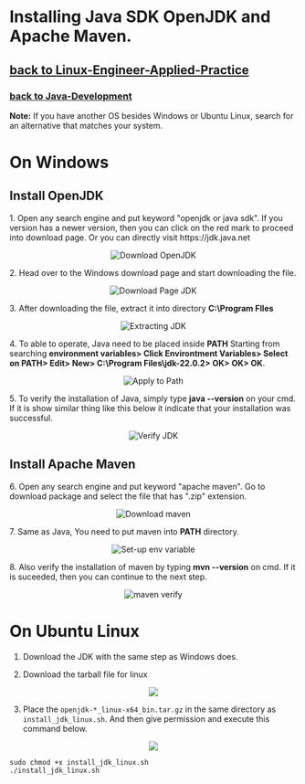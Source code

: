 # Installing Java SDK OpenJDK and Apache Maven.
## [**back to Linux-Engineer-Applied-Practice**](/README.md)
### [**back to Java-Development**](/Java-Development/index.md)

**Note:** If you have another OS besides Windows or Ubuntu Linux, search for an alternative that matches your system.

# On Windows

## Install OpenJDK

<left>
1. Open any search engine and put keyword "openjdk or java sdk". If you version has a newer version, then you can click on the red mark to proceed into download page. Or you can directly visit https://jdk.java.net
<center> 

![Download OpenJDK](/image-files/jdk-win-install-1.png)
</center><left>

<left>
2. Head over to the Windows download page and start downloading the file.
<center>

![Download Page JDK](/image-files/jdk-win-install-2.png)
</center></left>

<left>
3. After downloading the file, extract it into directory <b>C:\Program FIles</b>
<center>

![Extracting JDK](/image-files/jdk-win-install-3.png)
</center></left>

<left>
4. To able to operate, Java need to be placed inside <b>PATH</b> Starting from searching <b>environment variables> Click Environtment Variables> Select on PATH> Edit> New> C:\Program Files\jdk-22.0.2> OK> OK> OK</b>.
<center>

![Apply to Path](/image-files/jdk-win-install-4.png)
</center></left>

<left>
5. To verify the installation of Java, simply type <b>java --version</b> on your cmd. If it is show similar thing like this below it indicate that your installation was successful.
<center>

![Verify JDK](/image-files/jdk-win-install-5.png)
</center></left>

## Install Apache Maven

<left>
6. Open any search engine and put keyword "apache maven". Go to download package and select the file that has ".zip" extension.
<center>

![Download maven](/image-files/maven-install-1.png)
</center></left>

<left>
7. Same as Java, You need to put maven into <b>PATH</b> directory.
<center>

![Set-up env variable](/image-files/maven-install-2.png)
</center></left>

<left>
8. Also verify the installation of maven by typing <b>mvn --version</b> on cmd. If it is suceeded, then you can continue to the next step.
<center>

![maven verify](/image-files/maven-install-4.png)
</center></left>

# On Ubuntu Linux

1. Download the JDK with the same step as Windows does.

2. Download the tarball file for linux
<p align="center"><img src="/image-files/java-jdk-tarball.png"></p>

3. Place the ```openjdk-*_linux-x64_bin.tar.gz``` in the same directory as ```install_jdk_linux.sh```. And then give permission and execute this command below.
<p align="center"><img src="/image-files/java-jdk-ubuntulinux-install.png"></p>

```
sudo chmod +x install_jdk_linux.sh
./install_jdk_linux.sh
```